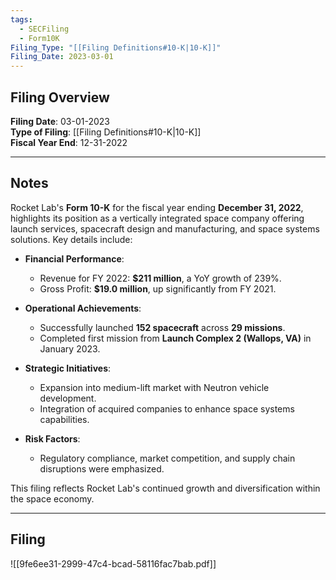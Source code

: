 ```yaml
---
tags:
  - SECFiling
  - Form10K
Filing_Type: "[[Filing Definitions#10-K|10-K]]"
Filing_Date: 2023-03-01  
---
```

## Filing Overview

**Filing Date**: 03-01-2023  
**Type of Filing**: [[Filing Definitions#10-K|10-K]]  
**Fiscal Year End**: 12-31-2022  

---
## Notes

Rocket Lab's **Form 10-K** for the fiscal year ending **December 31, 2022**, highlights its position as a vertically integrated space company offering launch services, spacecraft design and manufacturing, and space systems solutions. Key details include:

- **Financial Performance**:
  - Revenue for FY 2022: **$211 million**, a YoY growth of 239%.
  - Gross Profit: **$19.0 million**, up significantly from FY 2021.

- **Operational Achievements**:
  - Successfully launched **152 spacecraft** across **29 missions**.
  - Completed first mission from **Launch Complex 2 (Wallops, VA)** in January 2023.

- **Strategic Initiatives**:
  - Expansion into medium-lift market with Neutron vehicle development.
  - Integration of acquired companies to enhance space systems capabilities.

- **Risk Factors**:
  - Regulatory compliance, market competition, and supply chain disruptions were emphasized.

This filing reflects Rocket Lab's continued growth and diversification within the space economy.

---
## Filing

![[9fe6ee31-2999-47c4-bcad-58116fac7bab.pdf]]
